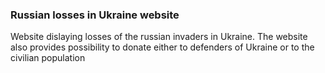 ### Russian losses in Ukraine website

Website dislaying losses of the russian invaders in Ukraine.
The website also provides possibility to donate either to defenders of Ukraine or to the civilian population